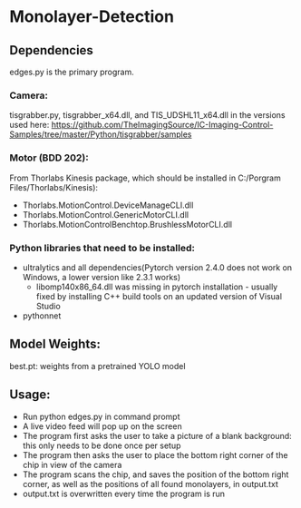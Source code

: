 # Monolayer-Detection
## Dependencies
edges.py is the primary program.
### Camera: 
tisgrabber.py, tisgrabber_x64.dll, and TIS_UDSHL11_x64.dll in the versions used here: https://github.com/TheImagingSource/IC-Imaging-Control-Samples/tree/master/Python/tisgrabber/samples
### Motor (BDD 202): 
From Thorlabs Kinesis package, which should be installed in C:/Porgram Files/Thorlabs/Kinesis):
- Thorlabs.MotionControl.DeviceManageCLI.dll
- Thorlabs.MotionControl.GenericMotorCLI.dll
- Thorlabs.MotionControlBenchtop.BrushlessMotorCLI.dll

### Python libraries that need to be installed:
- ultralytics and all dependencies(Pytorch version 2.4.0 does not work on Windows, a lower version like 2.3.1 works)
  - libomp140x86_64.dll was missing in pytorch installation - usually fixed by installing C++ build tools on an updated version of Visual Studio
- pythonnet
## Model Weights:
best.pt: weights from a pretrained YOLO model

## Usage:
- Run python edges.py in command prompt
- A live video feed will pop up on the screen
- The program first asks the user to take a picture of a blank background: this only needs to be done once per setup
- The program then asks the user to place the bottom right corner of the chip in view of the camera 
- The program scans the chip, and saves the position of the bottom right corner, as well as the positions of all found monolayers, in output.txt
- output.txt is overwritten every time the program is run

